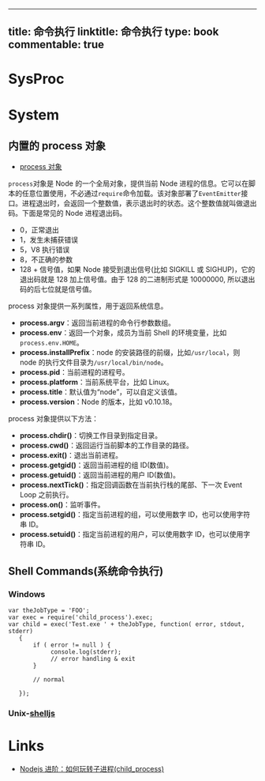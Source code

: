 
---
title: 命令执行
linktitle: 命令执行
type: book
commentable: true
---

# SysProc

# System

## 内置的 process 对象

- [process 对象](http://javascript.ruanyifeng.com/nodejs/process.html)

`process`对象是 Node 的一个全局对象，提供当前 Node 进程的信息。它可以在脚本的任意位置使用，不必通过`require`命令加载。该对象部署了`EventEmitter`接口。进程退出时，会返回一个整数值，表示退出时的状态。这个整数值就叫做退出码。下面是常见的 Node 进程退出码。

- 0，正常退出
- 1，发生未捕获错误
- 5，V8 执行错误
- 8，不正确的参数
- 128 + 信号值，如果 Node 接受到退出信号(比如 SIGKILL 或 SIGHUP)，它的退出码就是 128 加上信号值。由于 128 的二进制形式是 10000000, 所以退出码的后七位就是信号值。

process 对象提供一系列属性，用于返回系统信息。

- **process.argv**：返回当前进程的命令行参数数组。
- **process.env**：返回一个对象，成员为当前 Shell 的环境变量，比如`process.env.HOME`。
- **process.installPrefix**：node 的安装路径的前缀，比如`/usr/local`，则 node 的执行文件目录为`/usr/local/bin/node`。
- **process.pid**：当前进程的进程号。
- **process.platform**：当前系统平台，比如 Linux。
- **process.title**：默认值为“node”，可以自定义该值。
- **process.version**：Node 的版本，比如 v0.10.18。

process 对象提供以下方法：

- **process.chdir()**：切换工作目录到指定目录。
- **process.cwd()**：返回运行当前脚本的工作目录的路径。
- **process.exit()**：退出当前进程。
- **process.getgid()**：返回当前进程的组 ID(数值)。
- **process.getuid()**：返回当前进程的用户 ID(数值)。
- **process.nextTick()**：指定回调函数在当前执行栈的尾部、下一次 Event Loop 之前执行。
- **process.on()**：监听事件。
- **process.setgid()**：指定当前进程的组，可以使用数字 ID，也可以使用字符串 ID。
- **process.setuid()**：指定当前进程的用户，可以使用数字 ID，也可以使用字符串 ID。

## Shell Commands(系统命令执行)

### Windows

```
var theJobType = 'FOO';
var exec = require('child_process').exec;
var child = exec('Test.exe ' + theJobType, function( error, stdout, stderr)
   {
       if ( error != null ) {
            console.log(stderr);
            // error handling & exit
       }

       // normal

   });
```

### Unix-[shelljs](https://github.com/shelljs/shelljs)

# Links

- [Nodejs 进阶：如何玩转子进程(child_process)](http://www.cnblogs.com/chyingp/p/node-learning-guide-child_process.html)

    